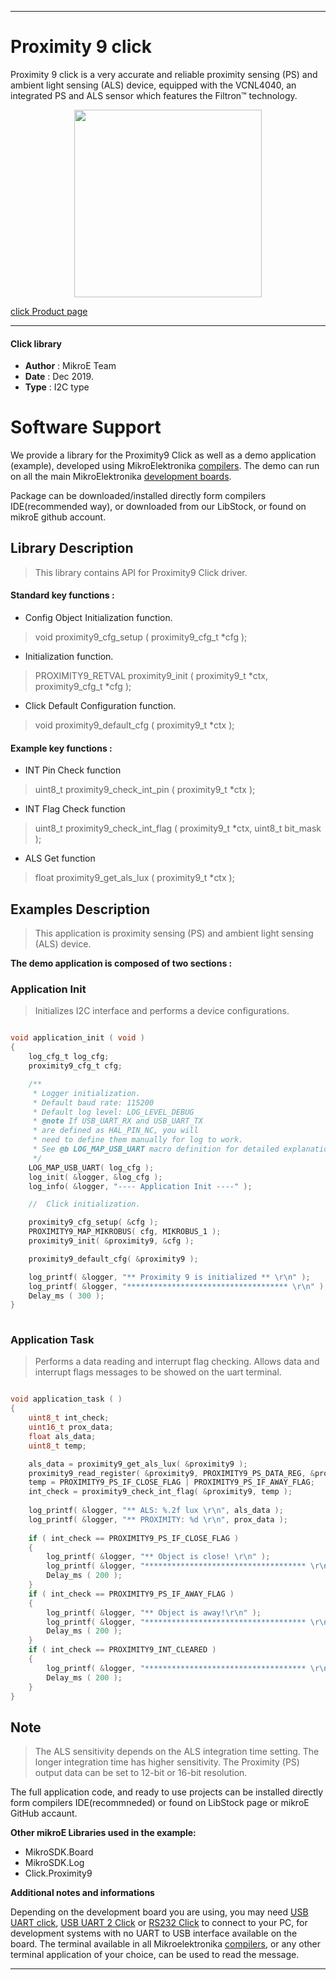
---
# Proximity 9 click

Proximity 9 click is a very accurate and reliable proximity sensing (PS) and ambient light sensing (ALS) device, equipped with the VCNL4040, an integrated PS and ALS sensor which features the Filtron™ technology.

<p align="center">
  <img src="https://download.mikroe.com/images/click_for_ide/proximity9_click.png" height=300px>
</p>

[click Product page](https://www.mikroe.com/proximity-9-click)

---


#### Click library 

- **Author**        : MikroE Team
- **Date**          : Dec 2019.
- **Type**          : I2C type


# Software Support

We provide a library for the Proximity9 Click 
as well as a demo application (example), developed using MikroElektronika 
[compilers](https://shop.mikroe.com/compilers). 
The demo can run on all the main MikroElektronika [development boards](https://shop.mikroe.com/development-boards).

Package can be downloaded/installed directly form compilers IDE(recommended way), or downloaded from our LibStock, or found on mikroE github account. 

## Library Description

> This library contains API for Proximity9 Click driver.

#### Standard key functions :

- Config Object Initialization function.
> void proximity9_cfg_setup ( proximity9_cfg_t *cfg ); 
 
- Initialization function.
> PROXIMITY9_RETVAL proximity9_init ( proximity9_t *ctx, proximity9_cfg_t *cfg );

- Click Default Configuration function.
> void proximity9_default_cfg ( proximity9_t *ctx );


#### Example key functions :

- INT Pin Check function
> uint8_t proximity9_check_int_pin ( proximity9_t *ctx );
 
- INT Flag Check function
> uint8_t proximity9_check_int_flag ( proximity9_t *ctx, uint8_t bit_mask );

- ALS Get function
> float proximity9_get_als_lux ( proximity9_t *ctx );

## Examples Description
 
> This application is proximity sensing (PS) and ambient light sensing (ALS) device.

**The demo application is composed of two sections :**

### Application Init 

> Initializes I2C interface and performs a device configurations.

```c

void application_init ( void )
{
    log_cfg_t log_cfg;
    proximity9_cfg_t cfg;

    /** 
     * Logger initialization.
     * Default baud rate: 115200
     * Default log level: LOG_LEVEL_DEBUG
     * @note If USB_UART_RX and USB_UART_TX 
     * are defined as HAL_PIN_NC, you will 
     * need to define them manually for log to work. 
     * See @b LOG_MAP_USB_UART macro definition for detailed explanation.
     */
    LOG_MAP_USB_UART( log_cfg );
    log_init( &logger, &log_cfg );
    log_info( &logger, "---- Application Init ----" );

    //  Click initialization.

    proximity9_cfg_setup( &cfg );
    PROXIMITY9_MAP_MIKROBUS( cfg, MIKROBUS_1 );
    proximity9_init( &proximity9, &cfg );

    proximity9_default_cfg( &proximity9 );

    log_printf( &logger, "** Proximity 9 is initialized ** \r\n" );
    log_printf( &logger, "************************************ \r\n" );
    Delay_ms ( 300 );
}
  
```

### Application Task

> Performs a data reading and interrupt flag checking.
> Allows data and interrupt flags messages to be showed on the uart terminal.

```c

void application_task ( )
{
    uint8_t int_check;
    uint16_t prox_data;
    float als_data;
    uint8_t temp;

    als_data = proximity9_get_als_lux( &proximity9 );
    proximity9_read_register( &proximity9, PROXIMITY9_PS_DATA_REG, &prox_data );
    temp = PROXIMITY9_PS_IF_CLOSE_FLAG | PROXIMITY9_PS_IF_AWAY_FLAG;
    int_check = proximity9_check_int_flag( &proximity9, temp );
    
    log_printf( &logger, "** ALS: %.2f lux \r\n", als_data );
    log_printf( &logger, "** PROXIMITY: %d \r\n", prox_data );
    
    if ( int_check == PROXIMITY9_PS_IF_CLOSE_FLAG )
    {
        log_printf( &logger, "** Object is close! \r\n" );
        log_printf( &logger, "************************************ \r\n" );
        Delay_ms ( 200 );
    }
    if ( int_check == PROXIMITY9_PS_IF_AWAY_FLAG )
    {
        log_printf( &logger, "** Object is away!\r\n" );
        log_printf( &logger, "************************************ \r\n" );
        Delay_ms ( 200 );
    }
    if ( int_check == PROXIMITY9_INT_CLEARED )
    {
        log_printf( &logger, "************************************ \r\n" );
        Delay_ms ( 200 );
    }
}  

```

## Note

> The ALS sensitivity depends on the ALS integration time setting.
> The longer integration time has higher sensitivity.
> The Proximity (PS) output data can be set to 12-bit or 16-bit resolution.

The full application code, and ready to use projects can be  installed directly form compilers IDE(recommneded) or found on LibStock page or mikroE GitHub accaunt.

**Other mikroE Libraries used in the example:** 

- MikroSDK.Board
- MikroSDK.Log
- Click.Proximity9

**Additional notes and informations**

Depending on the development board you are using, you may need 
[USB UART click](https://shop.mikroe.com/usb-uart-click), 
[USB UART 2 Click](https://shop.mikroe.com/usb-uart-2-click) or 
[RS232 Click](https://shop.mikroe.com/rs232-click) to connect to your PC, for 
development systems with no UART to USB interface available on the board. The 
terminal available in all Mikroelektronika 
[compilers](https://shop.mikroe.com/compilers), or any other terminal application 
of your choice, can be used to read the message.



---
